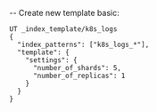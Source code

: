 -- Create new template basic:

```
UT _index_template/k8s_logs
{
  "index_patterns": ["k8s_logs_*"],
  "template": {
    "settings": {
      "number_of_shards": 5,
      "number_of_replicas": 1
    }
  }
}
```
